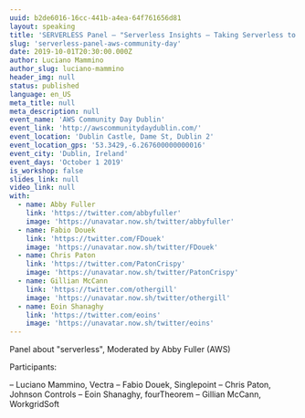 ```yaml
---
uuid: b2de6016-16cc-441b-a4ea-64f761656d81
layout: speaking
title: 'SERVERLESS Panel – "Serverless Insights – Taking Serverless to the next level"'
slug: 'serverless-panel-aws-community-day'
date: 2019-10-01T20:30:00.000Z
author: Luciano Mammino
author_slug: luciano-mammino
header_img: null
status: published
language: en_US
meta_title: null
meta_description: null
event_name: 'AWS Community Day Dublin'
event_link: 'http://awscommunitydaydublin.com/'
event_location: 'Dublin Castle, Dame St, Dublin 2'
event_location_gps: '53.3429,-6.267600000000016'
event_city: 'Dublin, Ireland'
event_days: 'October 1 2019'
is_workshop: false
slides_link: null
video_link: null
with:
  - name: Abby Fuller
    link: 'https://twitter.com/abbyfuller'
    image: 'https://unavatar.now.sh/twitter/abbyfuller'
  - name: Fabio Douek
    link: 'https://twitter.com/FDouek'
    image: 'https://unavatar.now.sh/twitter/FDouek'
  - name: Chris Paton
    link: 'https://twitter.com/PatonCrispy'
    image: 'https://unavatar.now.sh/twitter/PatonCrispy'
  - name: Gillian McCann
    link: 'https://twitter.com/othergill'
    image: 'https://unavatar.now.sh/twitter/othergill'
  - name: Eoin Shanaghy
    link: 'https://twitter.com/eoins'
    image: 'https://unavatar.now.sh/twitter/eoins'
---
```


Panel about "serverless", Moderated by Abby Fuller (AWS)

Participants:

  – Luciano Mammino, Vectra
  – Fabio Douek, Singlepoint
  – Chris Paton, Johnson Controls
  – Eoin Shanaghy, fourTheorem
  – Gillian McCann, WorkgridSoft
